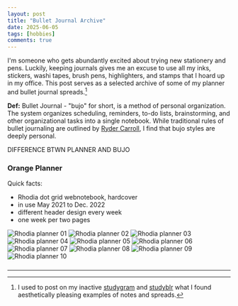 ```yaml
---
layout: post
title: "Bullet Journal Archive"
date: 2025-06-05
tags: [hobbies]
comments: true
---
```


I'm someone who gets abundantly excited about trying new stationery and pens. Luckily, keeping journals gives me an excuse to use all my inks, stickers, washi tapes, brush pens, highlighters, and stamps that I hoard up in my office. This post serves as a selected archive of some of my planner and bullet journal spreads.[^1]

**Def:** Bullet Journal - "bujo" for short, is a method of personal organization. The system organizes scheduling, reminders, to-do lists, brainstorming, and other organizational tasks into a single notebook. While traditional rules of bullet journaling are outlined by [Ryder Carroll](https://bulletjournal.com/pages/about), I find that bujo styles are deeply personal. 

DIFFERENCE BTWN PLANNER AND BUJO 

### Orange Planner

Quick facts: 
- Rhodia dot grid webnotebook, hardcover 
- in use May 2021 to Dec. 2022 
- different header design every week 
- one week per two pages 

![Rhodia planner 01](../images/images/bujos/orange-01.JPEG) ![Rhodia planner 02](../images/images/bujos/orange-02.JPEG) 
![Rhodia planner 03](../images/images/bujos/orange-03.JPEG) ![Rhodia planner 04](../images/images/bujos/orange-04.JPEG) 
![Rhodia planner 05](../images/images/bujos/orange-05.JPEG) ![Rhodia planner 06](../images/images/bujos/orange-06.JPEG) 
![Rhodia planner 07](./images/images/bujos/orange-07.JPEG) ![Rhodia planner 08](../images/images/bujos/orange-08.JPEG) 
![Rhodia planner 09](../images/images/bujos/orange-09.JPEG) ![Rhodia planner 10](../images/images/bujos/orange-10.JPEG) 

### 


### 


### 

--- 

[^1]: I used to post on my inactive [studygram](https://www.instagram.com/mathxmatics/) and [studyblr](https://gpa-saver.tumblr.com/) what I found aesthetically pleasing examples of notes and spreads. 
